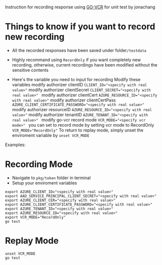 Instruction for recording response using [GO-VCR](https://github.com/dnaeon/go-vcr) for unit test by jonachang
# Things to know if you want to record new recording
* All the recorded responses have been saved under folder```/testdata```

* Highly recommand using ```RecordOnly``` if you want completely new recording, otherwise, current recordings have been modified without the sensitive contents
* Here's the variable you need to input for recording 
Modify these variables 
modify authorizer clientID ```CLIENT_ID="<specify with real value>"```
modify authorizer clientSecret ```CLIENT_SECRET="<specify with real value>" ```
modify authorizer clientCert ```AZURE_RESOURCE_ID="<specify with real value>"```
modify authorizer clientCertPass ```AZURE_CLIENT_CERTIFICATE_PASSWORD="<specify with real value>" ```
modify authorizer resourceID ```AZURE_RESOURCE_ID="<specify with real value>"```
modify authorizer tenantID ```AZURE_TENANT_ID="<specify with real value>" ```
modify go-vcr record mode ```VCR_MODE="<specify vcr mode>" ```
you can set to record mode by setting vcr mode to RecordOnly ```VCR_MODE="RecordOnly"```
To return to replay mode, simply unset the enviroment variable by ```unset VCR_MODE```

Examples: 
# Recording Mode
* Navigate to ```pkg/token``` folder in terminal
* Setup your enviroment variables

```
export AZURE_CLIENT_ID="<specify with real value>"
export AAD_SERVICE_PRINCIPAL_CLIENT_SECRET="<specify with real value>"
export AZURE_CLIENT_CER="<specify with real value>"
export AZURE_CLIENT_CERTIFICATE_PASSWORD="<specify with real value>"
export AZURE_TENANT_ID="<specify with real value>"
export AZURE_RESOURCE_ID="<specify with real value>"
export VCR_MODE="RecordOnly"
go test
```

# Replay Mode
```
unset VCR_MODE
go test
```
